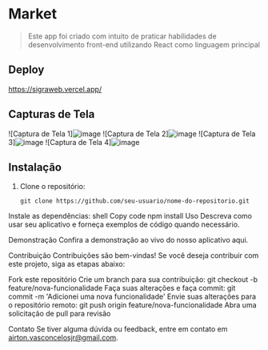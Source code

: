 # Market 

> Este app foi criado com intuito de praticar habilidades de desenvolvimento front-end utilizando React como linguagem principal

## Deploy

https://sigraweb.vercel.app/

## Capturas de Tela

![Captura de Tela 1]![image](https://github.com/airtonvasconcelosjr/market/assets/101413097/9f13deae-01fe-46b8-b393-08916aa903e5)
![Captura de Tela 2]![image](https://github.com/airtonvasconcelosjr/market/assets/101413097/05386994-a242-431c-bdde-f4cff43809a1)
![Captura de Tela 3]![image](https://github.com/airtonvasconcelosjr/market/assets/101413097/3a2bfbb4-a8d2-4134-b943-739006ef1db7)
![Captura de Tela 4]![image](https://github.com/airtonvasconcelosjr/market/assets/101413097/27df8a19-a0d5-49e7-ada1-9f031e5d51d2)


## Instalação

1. Clone o repositório:
   ```shell
   git clone https://github.com/seu-usuario/nome-do-repositorio.git
Instale as dependências:
shell
Copy code
npm install
Uso
Descreva como usar seu aplicativo e forneça exemplos de código quando necessário.

Demonstração
Confira a demonstração ao vivo do nosso aplicativo aqui.

Contribuição
Contribuições são bem-vindas! Se você deseja contribuir com este projeto, siga as etapas abaixo:

Fork este repositório
Crie um branch para sua contribuição: git checkout -b feature/nova-funcionalidade
Faça suas alterações e faça commit: git commit -m 'Adicionei uma nova funcionalidade'
Envie suas alterações para o repositório remoto: git push origin feature/nova-funcionalidade
Abra uma solicitação de pull para revisão


Contato
Se tiver alguma dúvida ou feedback, entre em contato em airton.vasconcelosjr@gmail.com.
